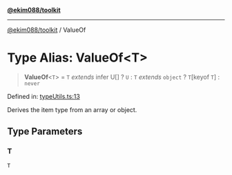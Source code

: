 [**@ekim088/toolkit**](../README.md)

---

[@ekim088/toolkit](../README.md) / ValueOf

# Type Alias: ValueOf\<T\>

> **ValueOf**\<`T`\> = `T` _extends_ infer U[] ? `U` : `T` _extends_ `object` ? `T`\[keyof `T`\] : `never`

Defined in: [typeUtils.ts:13](https://github.com/ekim088/toolkit/blob/main/src/typeUtils.ts#L13)

Derives the item type from an array or object.

## Type Parameters

### T

`T`

